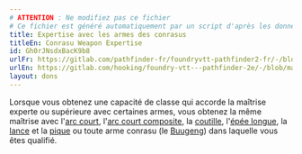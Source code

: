 ```yaml
---
# ATTENTION : Ne modifiez pas ce fichier
# Ce fichier est généré automatiquement par un script d'après les données du module Foundry VTT officiel et de sa traduction
title: Expertise avec les armes des conrasus
titleEn: Conrasu Weapon Expertise
id: Gh0rJNsdxBacK9b8
urlFr: https://gitlab.com/pathfinder-fr/foundryvtt-pathfinder2-fr/-/blob/master/data/feats/Gh0rJNsdxBacK9b8.htm
urlEn: https://gitlab.com/hooking/foundry-vtt---pathfinder-2e/-/blob/master/packs/data/feats.db/conrasu-weapon-expertise.json
layout: dons
---
```

Lorsque vous obtenez une capacité de classe qui accorde la maîtrise experte ou supérieure avec certaines armes, vous obtenez la même maîtrise avec l'[arc court](../équipements/arc-court.html), l'[arc court composite](../équipements/arc-court-composite.html), la [coutille](../équipements/coutille.html), l'[épée longue](../équipements/épée-longue.html), la [lance](../équipements/lance.html) et la [pique](../équipements/pique.html) ou toute arme conrasu (le [Buugeng](../équipements/buugeng.html)) dans laquelle vous êtes qualifié.

